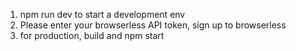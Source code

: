 1. npm run dev to start a development env
2. Please enter your browserless API token, sign up to browserless
3. for production, build and npm start
